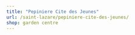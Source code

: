 ```yaml
---
title: "Pepiniere Cite des Jeunes"
url: /saint-lazare/pepiniere-cite-des-jeunes/
shop: garden centre
---
```

